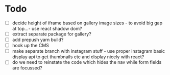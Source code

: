 # Todo

- [ ] decide height of iframe based on gallery image sizes - to avoid big gap at top...- use react shadow dom?
- [ ] extract separate package for gallery?
- [ ] add prepush yarn build?
- [ ] hook up the CMS
- [ ] make separate branch with instagram stuff - use proper instagram basic display api to get thumbnails etc and display nicely with react?
- [ ] do we need to reinstate the code which hides the nav while form fields are focussed?
